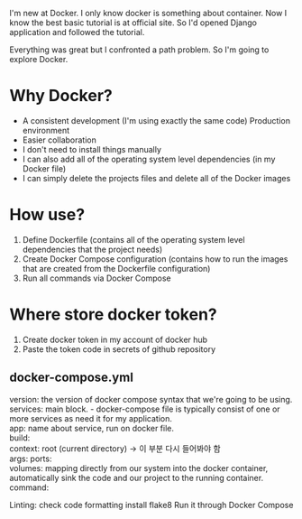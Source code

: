 I'm new at Docker. I only know docker is something about container.
Now I know the best basic tutorial is at official site.
So I'd opened Django application and followed the tutorial.

Everything was great but I confronted a path problem. So I'm going to explore Docker.

# Why Docker?
- A consistent development (I'm using exactly the same code) Production environment
- Easier collaboration
- I don't need to install things manually
- I can also add all of the operating system level dependencies (in my Docker file)
- I can simply delete the projects files and delete all of the Docker images

# How use?
1. Define Dockerfile (contains all of the operating system level dependencies that the project needs)
2. Create Docker Compose configuration (contains how to run the images that are created from the Dockerfile configuration)
3. Run all commands via Docker Compose

# Where store docker token?
1. Create docker token in my account of docker hub
2. Paste the token code in secrets of github repository

## docker-compose.yml
version: the version of docker compose syntax that we're going to be using.   
services: main block. - docker-compose file is typically consist of one or more services as need it for my application.   
app: name about service, run on docker file.   
build:   
  context: root (current directory) -> 이 부분 다시 들어봐야 함   
  args:
ports:   
volumes: mapping directly from our system into the docker container, automatically sink the code and our project to the running container.  
command: 

Linting: check code formatting
    install flake8
    Run it through Docker Compose
